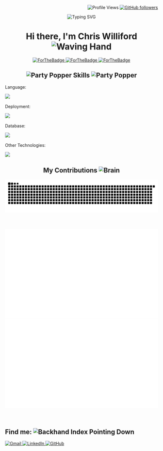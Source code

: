 <p align="right">
    <img alt="Profile Views" src="https://komarev.com/ghpvc/?username=AGiggleSniffer" />
    <picture>
        <a href="https://github.com/Naereen?tab=followers">
            <img alt="GitHub followers" src="https://img.shields.io/github/followers/AGiggleSniffer.svg?style=social&label=Follow&maxAge=2592000" />
        </a>
    </picture>
</p>

<p align="center">
  <img alt="Typing SVG" src="https://readme-typing-svg.demolab.com?font=Fira+Code&size=35&pause=1000&center=true&vCenter=true&random=false&width=700&lines=%E2%9A%A1+Full+Stack+Tech+%E2%9A%A1;%F0%9F%92%BB+Hardware+Expert+%F0%9F%92%BB;%F0%9F%8D%9C+Food+Enthusiast+%F0%9F%8D%9C;%F0%9F%92%9C+Indie+Game+Lover+%F0%9F%92%9C;%E2%9C%A8+Tech+Junkie+%E2%9C%A8"/>
</p>

<h1 align="center">
    Hi there, I'm Chris Williford <img src="https://raw.githubusercontent.com/Tarikul-Islam-Anik/Animated-Fluent-Emojis/master/Emojis/Hand%20gestures/Waving%20Hand.png" alt="Waving Hand" width="35" height="35" />
</h1>

<div align="center">
    <picture>
        <a href="https://github.com/AGiggleSniffer/AGiggleSniffer/blob/main/Animals.md">
            <img alt="ForTheBadge" src="https://forthebadge.com/images/badges/contains-cat-gifs.svg"/>
        </a>
    </picture>
    <picture>
        <a href="https://github.com/AGiggleSniffer/AGiggleSniffer/blob/main/Animals.md">
            <img alt="ForTheBadge" src="http://ForTheBadge.com/images/badges/makes-people-smile.svg"/>
        </a>
    </picture>
    <picture>
        <a href="https://github.com/AGiggleSniffer/AGiggleSniffer/blob/main/Animals.md">
            <img alt="ForTheBadge" src="https://forthebadge.com/images/badges/contains-tasty-spaghetti-code.svg"/>
        </a>
    </picture>
</div>

<h2 align="center">
    <img src="https://raw.githubusercontent.com/Tarikul-Islam-Anik/Animated-Fluent-Emojis/master/Emojis/Activities/Party%20Popper.png" alt="Party Popper" width="25" height="25" /> Skills <img src="https://raw.githubusercontent.com/Tarikul-Islam-Anik/Animated-Fluent-Emojis/master/Emojis/Activities/Party%20Popper.png" alt="Party Popper" width="25" height="25" />
</h2>
<p>
  Language:
</p>
<img src="https://skillicons.dev/icons?i=html,css,svg,js,py,java,cs,powershell,regex" />
<p>
  Deployment:
</p>
<img src="https://skillicons.dev/icons?i=github,git,bitbucket,docker,githubactions" />
<p>
  Database:
</p>
<img src="https://skillicons.dev/icons?i=postgres,sequelize,mysql,sqlite" />
<p>
  Other Technologies:
</p>
<img src="https://skillicons.dev/icons?i=windows,linux,raspberrypi,nodejs,npm,vite,threejs,react,redux,unity,postman,ps,visualstudio,vscode" />

<div align="center">
  <h2 align="center">
    My Contributions <img src="https://raw.githubusercontent.com/Tarikul-Islam-Anik/Animated-Fluent-Emojis/master/Emojis/Hand%20gestures/Brain.png" alt="Brain" width="25" height="25" />
  </h2>
  <picture>
    <source media="(prefers-color-scheme: dark)" srcset="https://github.com/AGiggleSniffer/AGiggleSniffer/blob/output/github-contribution-grid-snake-dark.svg" />
    <source media="(prefers-color-scheme: light)" srcset="https://github.com/AGiggleSniffer/AGiggleSniffer/blob/output/github-contribution-grid-snake.svg" />
    <img alt="github-snake" src="https://github.com/AGiggleSniffer/AGiggleSniffer/blob/output/github-contribution-grid-snake-dark.svg" />
  </picture>
</div>

<div align="center">
  <br/><br/><br/>
  <picture>
    <source media="(prefers-color-scheme: dark)" srcset="https://raw.githubusercontent.com/AGiggleSniffer/Readme-Info/master/generated/overview.svg#gh-dark-mode-only" />
    <source media="(prefers-color-scheme: light)" srcset="https://raw.githubusercontent.com/AGiggleSniffer/Readme-Info/master/generated/overview.svg#gh-light-mode-only" />
    <img alt="overview" src="https://raw.githubusercontent.com/AGiggleSniffer/Readme-Info/master/generated/overview.svg#gh-dark-mode-only" />
  </picture>
  <picture>
    <source media="(prefers-color-scheme: dark)" srcset="https://raw.githubusercontent.com/AGiggleSniffer/Readme-Info/master/generated/languages.svg#gh-dark-mode-only" />
    <source media="(prefers-color-scheme: light)" srcset="https://raw.githubusercontent.com/AGiggleSniffer/Readme-Info/master/generated/languages.svg#gh-light-mode-only" />
    <img alt="languages" src="https://raw.githubusercontent.com/AGiggleSniffer/Readme-Info/master/generated/languages.svg#gh-dark-mode-only" />
  </picture>
    <br/><br/><br/>
</div>

<h2>Find me: <img src="https://raw.githubusercontent.com/Tarikul-Islam-Anik/Animated-Fluent-Emojis/master/Emojis/Hand%20gestures/Backhand%20Index%20Pointing%20Down.png" alt="Backhand Index Pointing Down" width="25" height="25" /></h2>

<picture>
    <a href="mailto:cwilliford@gmail.com">
        <img alt="Gmail" src="https://img.shields.io/badge/Gmail-D14836?style=for-the-badge&logo=gmail&logoColor=white" />
    </a>
</picture>
<picture>
    <a href="https://www.linkedin.com/in/chris-williford-533442312/">
        <img alt="LinkedIn" src="https://img.shields.io/badge/LinkedIn-0077B5?style=for-the-badge&logo=linkedin&logoColor=white" />
    </a>
</picture>
<picture>
    <a href="https://github.com/AGiggleSniffer/">
        <img alt="GitHub" src="https://img.shields.io/badge/GitHub-100000?style=for-the-badge&logo=github&logoColor=white" />
    </a>
</picture>
